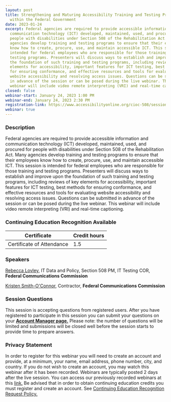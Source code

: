 ```yaml
---
layout: post
title: Strengthening and Maturing Accessibility Training and Testing Programs
  within the Federal Government
date: 2023-01-24
excerpt: Federal agencies are required to provide accessible information and
  communication technology (ICT) developed, maintained, used, and procured for
  people with disabilities under Section 508 of the Rehabilitation Act.  Many
  agencies develop training and testing programs to ensure that their employees
  know how to create, procure, use, and maintain accessible ICT. This session is
  intended for federal employees who are responsible for those training and
  testing programs. Presenters will discuss ways to establish and improve upon
  the foundation of such training and testing programs, including reviews of key
  elements for accessibility, important features for ICT testing, best methods
  for ensuring conformance, and effective resources and tools for evaluating
  website accessibility and resolving access issues. Questions can be submitted
  in advance of the session or can be posed during the live webinar. This
  webinar will include video remote interpreting (VRI) and real-time captioning.
closed: false
webinar-start: January 24, 2023 1:00 PM
webinar-end: January 24, 2023 2:30 PM
registration-link: https://www.accessibilityonline.org/cioc-508/session/?id=111035
webinar: true
---
```

### Description

Federal agencies are required to provide accessible information and communication technology (ICT) developed, maintained, used, and procured for people with disabilities under Section 508 of the Rehabilitation Act.  Many agencies develop training and testing programs to ensure that their employees know how to create, procure, use, and maintain accessible ICT. This session is intended for federal employees who are responsible for those training and testing programs. Presenters will discuss ways to establish and improve upon the foundation of such training and testing programs, including reviews of key elements for accessibility, important features for ICT testing, best methods for ensuring conformance, and effective resources and tools for evaluating website accessibility and resolving access issues. Questions can be submitted in advance of the session or can be posed during the live webinar. This webinar will include video remote interpreting (VRI) and real-time captioning.

### Continuing Education Recognition Available

| **Certificate**           | **Credit hours** |
| ------------------------- | ---------------- |
| Certificate of Attendance | 1.5              |

### Speakers

[Rebecca Lovley](https://www.accessibilityonline.org/speakers/speaker.aspx?id=10965&ret=Strengthening%20and%20maturing%20accessibility%20training%20and%20testing%20programs%20within%20the%20federal%20government), IT Data and Policy, Section 508 PM, IT Testing COR, **Federal Communications Commission**

[Kristen Smith-O'Connor](https://www.accessibilityonline.org/speakers/speaker.aspx?id=10966&ret=Strengthening%20and%20maturing%20accessibility%20training%20and%20testing%20programs%20within%20the%20federal%20government), Contractor, **Federal Communications Commission**

### Session Questions

This session is accepting questions from registered users. After you have registered to participate in this session you can submit your questions on your **[Account Manager page.](https://www.accessibilityonline.org/cioc-508/accountManager/18899/session/110879#questions)** Please note: the number of questions will be limited and submissions will be closed well before the session starts to provide time to prepare answers.

### Privacy Statement

In order to register for this webinar you will need to create an account and provide, at a minimum, your name, email address, phone number, city, and country. If you do not wish to create an account, you may watch this webinar after it has been recorded. Webinars are typically posted 2 days after the live session. You can access our previously recorded webinars at this [link.](https://www.accessibilityonline.org/cioc-508/archives/) Be advised that in order to obtain continuing education credits you must register and create an account. See [Continuing Education Recognition Request Policy.](https://www.accessibilityonline.org/continuing-education/CEUDetails.aspx)